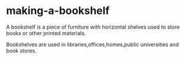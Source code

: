 # making-a-bookshelf
A bookshelf is a piece of furniture with horizontal shelves used to store books or other printed materials. 

Bookshelves are used in libraries,offices,homes,public universities and book stores.
